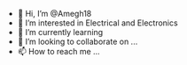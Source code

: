 - 👋 Hi, I’m @Amegh18
- 👀 I’m interested in Electrical and Electronics
- 🌱 I’m currently learning 
- 💞️ I’m looking to collaborate on ...
- 📫 How to reach me ...

<!---
Amegh18/Amegh18 is a ✨ special ✨ repository because its `README.md` (this file) appears on your GitHub profile.
You can click the Preview link to take a look at your changes.
--->
